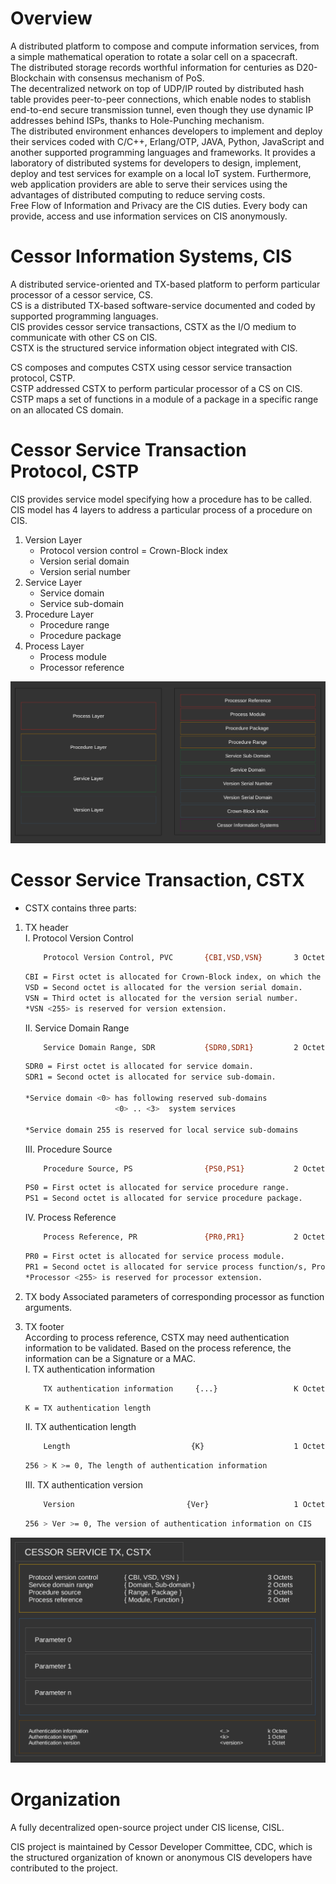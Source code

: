 # Overview

A distributed platform to compose and compute information services, from a simple mathematical operation to rotate a solar cell on a spacecraft.<br/>
The distributed storage records worthful information for centuries as D20-Blockchain with consensus mechanism of PoS.<br/>
The decentralized network on top of UDP/IP routed by distributed hash table provides peer-to-peer connections, which enable nodes to stablish end-to-end secure transmission tunnel, even though they use dynamic IP addresses behind ISPs, thanks to Hole-Punching mechanism.<br/>
The distributed environment enhances developers to implement and deploy their services coded with C/C++, Erlang/OTP, JAVA, Python, JavaScript and another supported programming languages and frameworks. It provides a laboratory of distributed systems for developers to design, implement, deploy and test services for example on a local IoT system. Furthermore, web application providers are able to serve their services using the advantages of distributed computing to reduce serving costs.<br/>
Free Flow of Information and Privacy are the CIS duties. Every body can provide, access and use information services on CIS anonymously.<br/>



# Cessor Information Systems, CIS

A distributed service-oriented and TX-based platform to perform particular processor of a cessor service, CS.<br />
CS is a distributed TX-based software-service documented and coded by supported programming languages.<br />
CIS provides cessor service transactions, CSTX as the I/O medium to communicate with other CS on CIS.<br />
CSTX is the structured service information object integrated with CIS.<br />

CS composes and computes CSTX using cessor service transaction protocol, CSTP.<br />
CSTP addressed CSTX to perform particular processor of a CS on CIS.<br />
CSTP maps a set of functions in a module of a package in a specific range on an allocated CS domain.<br />

# Cessor Service Transaction Protocol, CSTP

CIS provides service model specifying how a procedure has to be called.
CIS model has 4 layers to address a particular process of a procedure on CIS.

1. Version Layer<br />
	- Protocol version control = Crown-Block index
	- Version serial domain
	- Version serial number
2. Service Layer
	- Service domain
	- Service sub-domain
3. Procedure Layer
	- Procedure range
	- Procedure package
4. Process Layer
	- Process module
	- Processor reference

![alt text][ref_cstp_layers]

# Cessor Service Transaction, CSTX
- CSTX contains three parts:

1. TX header<br/>
	I. Protocol Version Control
    ```sh
        Protocol Version Control, PVC       {CBI,VSD,VSN}       3 Octets
    ```
    ```sh
    CBI = First octet is allocated for Crown-Block index, on which the protocol is issued.
    VSD = Second octet is allocated for the version serial domain.
    VSN = Third octet is allocated for the version serial number.
    *VSN <255> is reserved for version extension.
    ```

	II. Service Domain Range

    ```sh
        Service Domain Range, SDR           {SDR0,SDR1}         2 Octets
    ```
    ```sh
    SDR0 = First octet is allocated for service domain.
    SDR1 = Second octet is allocated for service sub-domain.

    *Service domain <0> has following reserved sub-domains
                        <0> .. <3>	system services

    *Service domain 255 is reserved for local service sub-domains
    ```

	III. Procedure Source
    ```sh
        Procedure Source, PS                {PS0,PS1}           2 Octets
    ```
    ```sh
    PS0 = First octet is allocated for service procedure range.
	PS1 = Second octet is allocated for service procedure package.
    ```

	IV. Process Reference

    ```sh
        Process Reference, PR               {PR0,PR1}           2 Octets
    ```
    ```sh
    PR0 = First octet is allocated for service process module.
    PR1 = Second octet is allocated for service process function/s, Processor.
    *Processor <255> is reserved for processor extension.
    ```


2. TX body
	Associated parameters of corresponding processor as function arguments.
	
3. TX footer<br/>
	According to process reference, CSTX may need authentication information to be validated.
	Based on the process reference, the information can be a Signature or a MAC.<br/>
    I. TX authentication information
    ```sh
        TX authentication information     {...}                 K Octets
    ```
    ```sh
    K = TX authentication length
    ```
    II. TX authentication length
    ```sh
        Length                           {K}                    1 Octet
    ```
    ```sh
    256 > K >= 0, The length of authentication information
    ```
    III. TX authentication version
    ```sh
        Version                         {Ver}                   1 Octet
    ```
    ```sh
    256 > Ver >= 0, The version of authentication information on CIS
    ```

![alt text][ref_cstx]
# Organization

A fully decentralized open-source project under CIS license, CISL.<br/>

CIS project is maintained by Cessor Developer Committee, CDC, which is the structured organization of known or anonymous CIS developers have contributed to the project.





[ref_cstp_layers]: <https://github.com/cessor-org/CIS/blob/main/docs/CSTP/CSTP-layers.png>
[ref_cstx]: <https://github.com/cessor-org/CIS/blob/main/docs/CSTP/CSTX.png>